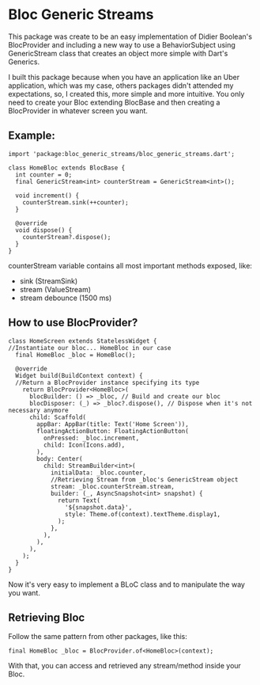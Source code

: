 # Bloc Generic Streams

This package was create to be an easy implementation of Didier Boolean's BlocProvider and including a new way to use a BehaviorSubject using GenericStream class that creates an object more simple with Dart's Generics.

I built this package because when you have an application like an Uber application, which was my case, others packages didn't attended my expectations, so, I created this, more simple and more intuitive. You only need to create your Bloc extending BlocBase and then creating a BlocProvider in whatever screen you want.

## Example:
    import 'package:bloc_generic_streams/bloc_generic_streams.dart';
    
    class HomeBloc extends BlocBase {
      int counter = 0;
      final GenericStream<int> counterStream = GenericStream<int>();
    
      void increment() {
        counterStream.sink(++counter);
      }
    
      @override
      void dispose() {
        counterStream?.dispose();
      }
    }    

counterStream variable contains all most important methods exposed, like:
- sink (StreamSink)
- stream (ValueStream)
- stream debounce (1500 ms)

## How to use BlocProvider?

    class HomeScreen extends StatelessWidget {
	//Instantiate our bloc... HomeBloc in our case
      final HomeBloc _bloc = HomeBloc();
    
      @override
      Widget build(BuildContext context) {
	  //Return a BlocProvider instance specifying its type
        return BlocProvider<HomeBloc>(
          blocBuilder: () => _bloc, // Build and create our bloc
          blocDisposer: (_) => _bloc?.dispose(), // Dispose when it's not necessary anymore
          child: Scaffold(
            appBar: AppBar(title: Text('Home Screen')),
            floatingActionButton: FloatingActionButton(
              onPressed: _bloc.increment,
              child: Icon(Icons.add),
            ),
            body: Center(
              child: StreamBuilder<int>(
                initialData: _bloc.counter,
				//Retrieving Stream from _bloc's GenericStream object
                stream: _bloc.counterStream.stream,
                builder: (_, AsyncSnapshot<int> snapshot) {
                  return Text(
                    '${snapshot.data}',
                    style: Theme.of(context).textTheme.display1,
                  );
                },
              ),
            ),
          ),
        );
      }
    }

Now it's very easy to implement a BLoC class and to manipulate the way you want.

## Retrieving Bloc

Follow the same pattern from other packages, like this:

    final HomeBloc _bloc = BlocProvider.of<HomeBloc>(context);

With that, you can access and retrieved any stream/method inside your Bloc.


